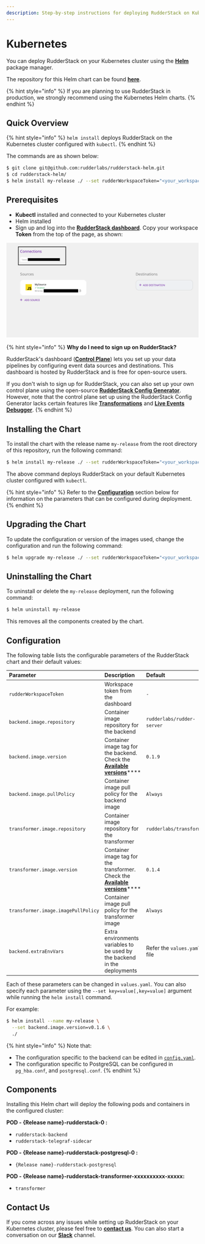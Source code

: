 ```yaml
---
description: Step-by-step instructions for deploying RudderStack on Kubernetes.
---
```


# Kubernetes

You can deploy RudderStack on your Kubernetes cluster using the [**Helm**](https://helm.sh) package manager.

The repository for this Helm chart can be found [**here**](https://github.com/rudderlabs/rudderstack-helm).

{% hint style="info" %}
If you are planning to use RudderStack in production, we strongly recommend using the Kubernetes Helm charts.
{% endhint %}

## Quick Overview

{% hint style="info" %}
`helm install` deploys RudderStack on the Kubernetes cluster configured with `kubectl`.
{% endhint %}

The commands are as shown below:

```bash
$ git clone git@github.com:rudderlabs/rudderstack-helm.git
$ cd rudderstack-helm/
$ helm install my-release ./ --set rudderWorkspaceToken="<your_workspace_token>"
```

## Prerequisites

* **Kubectl** installed and connected to your Kubernetes cluster
* Helm installed
* Sign up and log into the [**RudderStack dashboard**](https://app.rudderlabs.com/signup). Copy your workspace **Token** from the top of the page, as shown:

![](../../.gitbook/assets/image%20%28105%29.png)

{% hint style="info" %}
**Why do I need to sign up on RudderStack?** 

RudderStack's dashboard \([**Control Plane**](https://docs.rudderstack.com/get-started/rudderstack-architecture#control-plane)\) lets you set up your data pipelines by configuring event data sources and destinations. This dashboard is hosted by RudderStack and is free for open-source users. 

If you don't wish to sign up for RudderStack, you can also set up your own control plane using the open-source [**RudderStack Config Generator**](../../user-guides/how-to-guides/rudderstack-config-generator.md). However, note that the control plane set up using the RudderStack Config Generator lacks certain features like [**Transformations**](../../adding-a-new-user-transformation-in-rudderstack/) and [**Live Events Debugger**](../../user-guides/how-to-guides/live-destination-event-debugger.md).
{% endhint %}

## Installing the Chart

To install the chart with the release name `my-release` from the root directory of this repository, run the following command:

```bash
$ helm install my-release ./ --set rudderWorkspaceToken="<your_workspace_token>"
```

The above command deploys RudderStack on your default Kubernetes cluster configured with `kubectl`. 

{% hint style="info" %}
Refer to the [**Configuration**](https://docs.rudderstack.com/get-started/installing-and-setting-up-rudderstack/kubernetes#configuration) section below for information on the parameters that can be configured during deployment.
{% endhint %}

## Upgrading the Chart

To update the configuration or version of the images used, change the configuration and run the following command:

```bash
$ helm upgrade my-release ./ --set rudderWorkspaceToken="<your_workspace_token>"
```

## Uninstalling the Chart

To uninstall or delete the `my-release` deployment, run the following command:

```bash
$ helm uninstall my-release
```

This removes all the components created by the chart.

## Configuration

The following table lists the configurable parameters of the RudderStack chart and their default values:

| Parameter | Description | Default |
| :--- | :--- | :--- |
| `rudderWorkspaceToken` | Workspace token from the dashboard | `-` |
| `backend.image.repository` | Container image repository for the backend | `rudderlabs/rudder-server` |
| `backend.image.version` | Container image tag for the backend. Check the   [**Available versions**](https://hub.docker.com/r/rudderlabs/rudder-server/tags)\*\*\*\* | `0.1.9` |
| `backend.image.pullPolicy` | Container image pull policy for the backend image | `Always` |
| `transformer.image.repository` | Container image repository for the transformer | `rudderlabs/transformer` |
| `transformer.image.version` | Container image tag for the transformer. Check the  [**Available versions**](https://hub.docker.com/r/rudderlabs/rudder-transformer/tags)\*\*\*\* | `0.1.4` |
| `transformer.image.imagePullPolicy` | Container image pull policy for the transformer image | `Always` |
| `backend.extraEnvVars` | Extra environments variables to be used by the backend in the deployments | Refer the `values.yaml` file |

Each of these parameters can be changed in `values.yaml`. You can also specify each parameter using the `--set key=value[,key=value]` argument while running the `helm install` command. 

For example:

```bash
$ helm install --name my-release \
  --set backend.image.version=v0.1.6 \
  ./
```

{% hint style="info" %}
Note that:

* The configuration specific to the backend can be edited in [`config.yaml`](https://github.com/rudderlabs/rudder-server/blob/master/config/config.yaml).
* The configuration specific to PostgreSQL can be configured in `pg_hba.conf`, and `postgresql.conf`.
{% endhint %}

## Components

Installing this Helm chart will deploy the following pods and containers in the configured cluster:

**POD - {Release name}-rudderstack-0 :**

* `rudderstack-backend`
* `rudderstack-telegraf-sidecar`

**POD - {Release name}-rudderstack-postgresql-0 :**

* `{Release name}-rudderstack-postgresql`

**POD - {Release name}-rudderstack-transformer-xxxxxxxxxx-xxxxx:**

* `transformer`

## Contact Us

If you come across any issues while setting up RudderStack on your Kubernetes cluster, please feel free to [**contact us**](mailto:%20docs@rudderstack.com). You can also start a conversation on our [**Slack**](https://resources.rudderstack.com/join-rudderstack-slack) channel.

